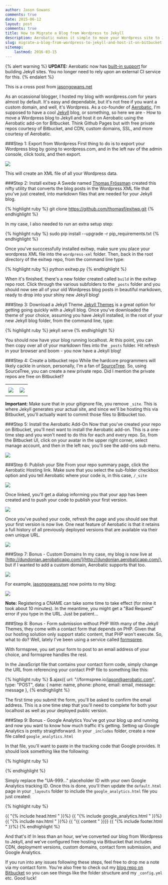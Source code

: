 ```yaml
---
author: Jason Gowans
comments: true
date: 2015-06-12
layout: post
comments: true
title: How to Migrate a Blog from Wordpress to Jekyll
description: Aerobatic makes it simple to move your Wordpress site to Jekyll and host it using our Bitbucket static hosting add-on.
slug: migrate-a-blog-from-wordpress-to-jekyll-and-host-it-on-bitbucket
sitemap:
    lastmod: 2016-03-15
---
```


{% alert warning %}
**UPDATE:** Aerobatic now has [built-in support](/blog/automated-continuous-deployment-of-jekyll-sites) for building Jekyll sites. You no longer need to rely upon an external CI service for this.
{% endalert %}

This is a cross post from [jasongowans.net](http://www.jasongowans.net/2015/06/12/migrate-a-blog-from-wordpress-to-jekyll-and-host-it-on-bitbucket/)

As an ocassional blogger, I hosted my blog with wordpress.com for years almost by default. It's easy and dependable, but it's not free if you want a custom domain, and well, it's Wordpress. As a co-founder of [Aerobatic](http://aerobatic.com/), I'm supposed to have a cool [Jekyll](http://jekyllrb.com/) blog, or something, so here we are - How to move a Wordpress blog to Jekyll and host it on Aerobatic using the Aerobatic add-on for Bitbucket. Think Github Pages but with free private repos courtesy of Bitbucket, and CDN, custom domains, SSL, and more courtesy of Aerobatic.

###Step 1: Export from Wordpress
First thing to do is to export your Wordpress blog by going to wordpress.com, and in the left nav of the admin console, click tools, and then export.

<img class="img-responsive marketing-feature-showcase--screenshot" src="//www.aerobatic.com/media/blog/migrateblog/export-wordpress.png">

This will create an XML file of all your Wordpress data.

###Step 2: Install exitwp
A Swede named [Thomas Frössman](http://thomas.jossystem.se/) created this nifty utility that converts the blog posts in the Wordpress XML file that you've just created, into markdown files that are needed for your Jekyll blog.

{% highlight ruby %}
git clone https://github.com/thomasf/exitwp.git
{% endhighlight %}

In my case, I also needed to run an extra setup step:

{% highlight ruby %}
sudo pip install --upgrade -r pip_requirements.txt
{% endhighlight %}

Once you've succcessfully installed exitwp, make sure you place your wordpress XML file into the <code>wordpress-xml</code> folder. Then, back in the root directory of the exitwp repo, from the command line type:

{% highlight ruby %}
python exitwp.py
{% endhighlight %}

When it's finished, there's a new folder created called <code>build</code> in the exitwp repo root. Click through the various subfolders to the <code>\_posts</code> folder and you should now see all of your old Wordpress blog posts in beautiful markdown, ready to drop into your shiny new Jekyll blog!

###Step 3: Download a Jekyll Theme
[Jekyll Themes](http://jekyllthemes.org/) is a great option for getting going quickly with a Jekyll blog. Once you've downloaded the theme of your choice, assuming you have Jekyll installed, in the root of your new Jekyll blog folder, from the command line, type:

{% highlight ruby %}
jekyll serve
{% endhighlight %}

You should now have your blog running localhost. At this point, you can then copy over all of your markdown files into the <code>\_posts</code> folder. Hit refresh in your browser and boom - you now have a Jekyll blog!

###Step 4: Create a bitbucket repo
While the hardcore programmers will likely cackle in unison, personally, I'm a fan of [SourceTree](https://www.atlassian.com/software/sourcetree). So, using SourceTree, you can create a new private repo. Did I mention the private repos are free on Bitbucket?

<table style="border:1px">
  <tr>
    <td style="padding:10px"><img class="img-responsive marketing-feature-showcase--screenshot" src="//www.aerobatic.com/media/blog/migrateblog/create-repo.png"></td>
    <td style="padding:10px"><img class="img-responsive marketing-feature-showcase--screenshot" src="//www.aerobatic.com/media/blog/migrateblog/private-repo.png"></td>
  </tr>
</table>

<p class="bg-info"><b>Important:</b> Make sure that in your gitignore file, you remove <code>_site</code>. This is where Jekyll generates your actual site, and since we'll be hosting this via Bitbucket, you'll actually want to commit those files to Bitbucket too.</p>

###Step 5: Install the Aerobatic Add-On
Now that you've created your repo on Bitbucket, you'll next want to install the Aerobatic add-on. This is a one-time step and you won't need to do this for each and every repo. So, from the Bitbucket UI, click on your avatar in the upper right corner, select manage account, and then in the left nav, you'll see the add-ons sub menu.

<img class="img-responsive marketing-feature-showcase--screenshot" src="//www.aerobatic.com/media/blog/migrateblog/new-add-ons.png">

###Step 6: Publish your Site
From your repo summary page, click the Aerobatic Hosting link. Make sure that you select the sub-folder checkbox option and you tell Aerobatic where your code is, in this case, <code>/\_site</code>

<img class="img-responsive marketing-feature-showcase--screenshot" src="//www.aerobatic.com/media/blog/migrateblog/link-repo.png">

Once linked, you'll get a dialog informing you that your app has been created and to push your code to publish your first version.

<img class="img-responsive marketing-feature-showcase--screenshot" src="//www.aerobatic.com/media/blog/migrateblog/no-deploy.png">

Once you've pushed your code, refresh the page and you should see that your first version is now live. One neat feature of Aerobatic is that it retains a full history of all previously deployed versions that are available via their own unique URL.

<img class="img-responsive marketing-feature-showcase--screenshot" src="//www.aerobatic.com/media/blog/migrateblog/deployed.png">

###Step 7: Bonus - Custom Domains
In my case, my blog is now live at [http://dundonian.aerobaticapp.com/](http://dundonian.aerobaticapp.com/), but if I wanted to add a custom domain, Aerobatic supports that too.

<img class="img-responsive marketing-feature-showcase--screenshot" src="//www.aerobatic.com/media/blog/migrateblog/custom-domain.png">

For example, [jasongowans.net](http://jasongowans.net/) now points to my blog:

<img class="img-responsive marketing-feature-showcase--screenshot" src="//www.aerobatic.com/media/blog/migrateblog/jasongowans.png">

<p class="bg-info"><b>Note:</b> Registering a CNAME can take some time to take effect (for mine it took about 10 minutes). In the meantime, you might get a "Bad Request" error if you type in the URL. Just be patient...</p>

###Step 8: Bonus - Form submission without PHP
With many of the Jekyll Themes, they come with a contact form that depends on PHP. Given that our hosting solution only support static content, that PHP won't execute. So, what to do? Well, lately I've been using a service called [formspree](http://formspree.io/).

With formspree, you set your form to post to an email address of your choice, and formspree handles the rest.

In the JavaScript file that contains your contact form code, simply change the URL from referencing your contact PHP file to something like this:

{% highlight ruby %}
$.ajax({
url: "//formspree.io/jason@aerobatic.com",
type: "POST",
data: {
name: name,
phone: phone,
email: email,
message: message
},
{% endhighlight %}

The first time you submit the form, you'll be asked to confirm the email address. This is a one time step that you'll need to complete for both your localhost as well as your deployed public version.

###Step 9: Bonus - Google Analytics
You've got your blog up and running and now you want to know how much traffic it's getting. Setting up Google Analytics is pretty straightforward. In your <code>\_includes</code> folder, create a new file called <code>google_analytics.html</code>

In that file, you'll want to paste in the tracking code that Google provides. It should look something like the following:

{% highlight ruby %}

<script>
  (function(i,s,o,g,r,a,m){i['GoogleAnalyticsObject']=r;i[r]=i[r]||function(){
  (i[r].q=i[r].q||[]).push(arguments)},i[r].l=1*new Date();a=s.createElement(o),
  m=s.getElementsByTagName(o)[0];a.async=1;a.src=g;m.parentNode.insertBefore(a,m)
  })(window,document,'script','//www.google-analytics.com/analytics.js','ga');

  ga('create', 'UA-99999999-1', 'auto');
  ga('send', 'pageview');

</script>

{% endhighlight %}

Simply replace the "UA-999..." placeholder ID with your own Google Analytics tracking ID. Once this is done, you'll then update the <code>default.html</code> page in your <code>\_layouts</code> folder to include the <code>google_analytics.html</code> file you just created:

{% highlight ruby %}

<html lang="en">
{{ "{% include head.html " }}%}
{{ "{% include google_analytics.html " }}%}
<body>
    {{ "{% include nav.html " }}%}
    {{ "{{ content " }}}}
    {{ "{% include footer.html " }}%}
</body>
</html>
{% endhighlight %}

And that's it! In less than an hour, we've converted our blog from Wordpress to Jekyll, and we've configured free hosting via Bitbucket that includes CDN, deployment versions, custom domains, contact form submission, and Google Analytics.

If you run into any issues following these steps, feel free to drop me a note via my contact form. You're also free to check out my [blog repo on Bitbucket](//bitbucket.org/dundonian/blog/src) so you can see things like the folder structure and my <code>\_config.yml</code> etc. Good luck!
